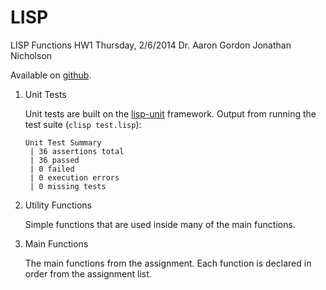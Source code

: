 LISP
====

LISP Functions HW1
Thursday, 2/6/2014
Dr. Aaron Gordon
Jonathan Nicholson

Available on [github][1].

1. Unit Tests

    Unit tests are built on the [lisp-unit][2] framework.
    Output from running the test suite (`clisp test.lisp`):

    ```
    Unit Test Summary
     | 36 assertions total
     | 36 passed
     | 0 failed
     | 0 execution errors
     | 0 missing tests
    ```

2. Utility Functions

    Simple functions that are used inside many
    of the main functions.

3. Main Functions

    The main functions from the assignment. Each function
    is declared in order from the assignment list.

[1]: https://github.com/rooftopsparrow/lisp-exploration
[2]: https://github.com/OdonataResearchLLC/lisp-unit
